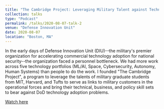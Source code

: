 ```yaml
---
title: "The Cambridge Project: Leveraging Military Talent against Technical Problems"
collection: talks
type: "Podcast"
permalink: /talks/2020-08-07-talk-2
venue: "Defense Innovation Unit"
date: 2020-08-07
location: "Boston, MA"
---
```


In the early days of Defense Innovation Unit (DIU)--the military's premier organization for accelerating commercial technology adoption for national security--the organization faced a personnel bottleneck. We had more work across five technology portfolios (ML/AI, Space, Cybersecurity, Autonomy, Human Systems) than people to do the work. I founded "The Cambridge Project", a program to leverage the talents of military graduate students from MIT, Harvard, and Tufts to serve as links to military customers in the operational forces and bring their technical, business, and policy skill sets to bear against DoD technology adoption problems.

[Watch here](https://www.youtube.com/watch?v=FuU3fDNlUN8)